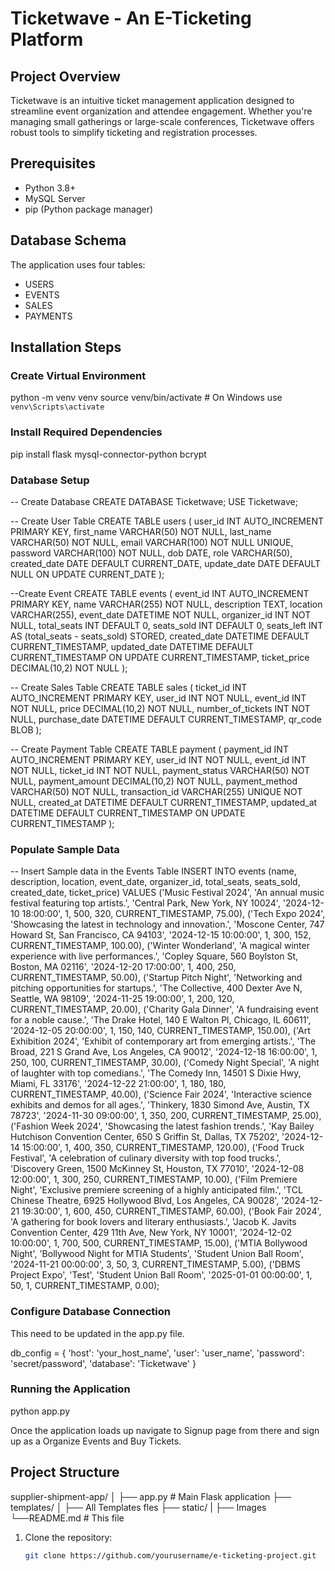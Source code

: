 # Ticketwave - An E-Ticketing Platform

## Project Overview
Ticketwave is an intuitive ticket management application designed to streamline event organization and attendee engagement. Whether you're managing small gatherings or large-scale conferences, Ticketwave offers robust tools to simplify ticketing and registration processes.

## Prerequisites
- Python 3.8+
- MySQL Server
- pip (Python package manager)

## Database Schema
The application uses four tables:
- USERS
- EVENTS
- SALES
- PAYMENTS

## Installation Steps

### Create Virtual Environment
python -m venv venv
source venv/bin/activate  # On Windows use `venv\Scripts\activate`

### Install Required Dependencies
pip install flask mysql-connector-python bcrypt

### Database Setup
-- Create Database
CREATE DATABASE Ticketwave;
USE Ticketwave;

-- Create User Table
CREATE TABLE users (
    user_id INT AUTO_INCREMENT PRIMARY KEY,
    first_name VARCHAR(50) NOT NULL,
    last_name VARCHAR(50) NOT NULL,
    email VARCHAR(100) NOT NULL UNIQUE,
    password VARCHAR(100) NOT NULL,
    dob DATE,
    role VARCHAR(50),
    created_date DATE DEFAULT CURRENT_DATE,
    update_date DATE DEFAULT NULL ON UPDATE CURRENT_DATE
);

--Create Event
CREATE TABLE events (
    event_id INT AUTO_INCREMENT PRIMARY KEY,
    name VARCHAR(255) NOT NULL,
    description TEXT,
    location VARCHAR(255),
    event_date DATETIME NOT NULL,
    organizer_id INT NOT NULL,
    total_seats INT DEFAULT 0,
    seats_sold INT DEFAULT 0,
    seats_left INT AS (total_seats - seats_sold) STORED,
    created_date DATETIME DEFAULT CURRENT_TIMESTAMP,
    updated_date DATETIME DEFAULT CURRENT_TIMESTAMP ON UPDATE CURRENT_TIMESTAMP,
    ticket_price DECIMAL(10,2) NOT NULL
);

-- Create Sales Table
CREATE TABLE sales (
    ticket_id INT AUTO_INCREMENT PRIMARY KEY,
    user_id INT NOT NULL,
    event_id INT NOT NULL,
    price DECIMAL(10,2) NOT NULL,
    number_of_tickets INT NOT NULL,
    purchase_date DATETIME DEFAULT CURRENT_TIMESTAMP,
    qr_code BLOB
);

-- Create Payment Table
CREATE TABLE payment (
    payment_id INT AUTO_INCREMENT PRIMARY KEY,
    user_id INT NOT NULL,
    event_id INT NOT NULL,
    ticket_id INT NOT NULL,
    payment_status VARCHAR(50) NOT NULL,
    payment_amount DECIMAL(10,2) NOT NULL,
    payment_method VARCHAR(50) NOT NULL,
    transaction_id VARCHAR(255) UNIQUE NOT NULL,
    created_at DATETIME DEFAULT CURRENT_TIMESTAMP,
    updated_at DATETIME DEFAULT CURRENT_TIMESTAMP ON UPDATE CURRENT_TIMESTAMP
);


### Populate Sample Data
-- Insert Sample data in the Events Table
INSERT INTO events (name, description, location, event_date, organizer_id, total_seats, seats_sold, created_date, ticket_price)
VALUES
    ('Music Festival 2024', 'An annual music festival featuring top artists.', 'Central Park, New York, NY 10024', '2024-12-10 18:00:00', 1, 500, 320, CURRENT_TIMESTAMP, 75.00),
    ('Tech Expo 2024', 'Showcasing the latest in technology and innovation.', 'Moscone Center, 747 Howard St, San Francisco, CA 94103', '2024-12-15 10:00:00', 1, 300, 152, CURRENT_TIMESTAMP, 100.00),
    ('Winter Wonderland', 'A magical winter experience with live performances.', 'Copley Square, 560 Boylston St, Boston, MA 02116', '2024-12-20 17:00:00', 1, 400, 250, CURRENT_TIMESTAMP, 50.00),
    ('Startup Pitch Night', 'Networking and pitching opportunities for startups.', 'The Collective, 400 Dexter Ave N, Seattle, WA 98109', '2024-11-25 19:00:00', 1, 200, 120, CURRENT_TIMESTAMP, 20.00),
    ('Charity Gala Dinner', 'A fundraising event for a noble cause.', 'The Drake Hotel, 140 E Walton Pl, Chicago, IL 60611', '2024-12-05 20:00:00', 1, 150, 140, CURRENT_TIMESTAMP, 150.00),
    ('Art Exhibition 2024', 'Exhibit of contemporary art from emerging artists.', 'The Broad, 221 S Grand Ave, Los Angeles, CA 90012', '2024-12-18 16:00:00', 1, 250, 100, CURRENT_TIMESTAMP, 30.00),
    ('Comedy Night Special', 'A night of laughter with top comedians.', 'The Comedy Inn, 14501 S Dixie Hwy, Miami, FL 33176', '2024-12-22 21:00:00', 1, 180, 180, CURRENT_TIMESTAMP, 40.00),
    ('Science Fair 2024', 'Interactive science exhibits and demos for all ages.', 'Thinkery, 1830 Simond Ave, Austin, TX 78723', '2024-11-30 09:00:00', 1, 350, 200, CURRENT_TIMESTAMP, 25.00),
    ('Fashion Week 2024', 'Showcasing the latest fashion trends.', 'Kay Bailey Hutchison Convention Center, 650 S Griffin St, Dallas, TX 75202', '2024-12-14 15:00:00', 1, 400, 350, CURRENT_TIMESTAMP, 120.00),
    ('Food Truck Festival', 'A celebration of culinary diversity with top food trucks.', 'Discovery Green, 1500 McKinney St, Houston, TX 77010', '2024-12-08 12:00:00', 1, 300, 250, CURRENT_TIMESTAMP, 10.00),
    ('Film Premiere Night', 'Exclusive premiere screening of a highly anticipated film.', 'TCL Chinese Theatre, 6925 Hollywood Blvd, Los Angeles, CA 90028', '2024-12-21 19:30:00', 1, 600, 450, CURRENT_TIMESTAMP, 60.00),
    ('Book Fair 2024', 'A gathering for book lovers and literary enthusiasts.', 'Jacob K. Javits Convention Center, 429 11th Ave, New York, NY 10001', '2024-12-02 10:00:00', 1, 700, 500, CURRENT_TIMESTAMP, 15.00),
    ('MTIA Bollywood Night', 'Bollywood Night for MTIA Students', 'Student Union Ball Room', '2024-11-21 00:00:00', 3, 50, 3, CURRENT_TIMESTAMP, 5.00),
    ('DBMS Project Expo', 'Test', 'Student Union Ball Room', '2025-01-01 00:00:00', 1, 50, 1, CURRENT_TIMESTAMP, 0.00);


### Configure Database Connection

This need to be updated in the app.py file.


db_config = {
    'host': 'your_host_name',
    'user': 'user_name',
    'password': 'secret/password',
    'database': 'Ticketwave'
}

### Running the Application
python app.py

Once the application loads up navigate to Signup page from there and sign up as a Organize Events and Buy Tickets.

## Project Structure
supplier-shipment-app/
│
├── app.py               # Main Flask application
├── templates/
│   ├── All Templates fles
├── static/
|   ├── Images
└──README.md            # This file


1. Clone the repository:
   ```bash
   git clone https://github.com/yourusername/e-ticketing-project.git
